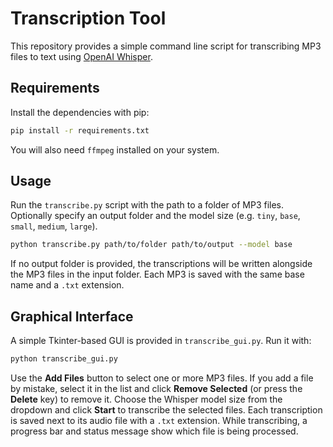 # Transcription Tool

This repository provides a simple command line script for transcribing MP3 files to text using [OpenAI Whisper](https://github.com/openai/whisper).

## Requirements

Install the dependencies with pip:

```bash
pip install -r requirements.txt
```

You will also need `ffmpeg` installed on your system.

## Usage

Run the `transcribe.py` script with the path to a folder of MP3 files. Optionally specify an output folder and the model size (e.g. `tiny`, `base`, `small`, `medium`, `large`).

```bash
python transcribe.py path/to/folder path/to/output --model base
```

If no output folder is provided, the transcriptions will be written alongside the MP3 files in the input folder. Each MP3 is saved with the same base name and a `.txt` extension.



## Graphical Interface

A simple Tkinter-based GUI is provided in `transcribe_gui.py`. Run it with:

```bash
python transcribe_gui.py
```

Use the **Add Files** button to select one or more MP3 files. If you add a file by mistake, select it in the list and click **Remove Selected** (or press the **Delete** key) to remove it. Choose the Whisper model size from the dropdown and click **Start** to transcribe the selected files. Each transcription is saved next to its audio file with a `.txt` extension.
While transcribing, a progress bar and status message show which file is being processed.


